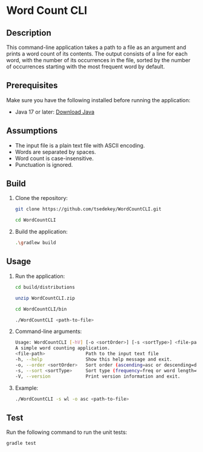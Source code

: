 # Word Count CLI

## Description
This command-line application takes a path to a file as an argument and prints a word count of its contents. The output consists of a line for each word, with the number of its occurrences in the file, sorted by the number of occurrences starting with the most frequent word by default.

## Prerequisites
Make sure you have the following installed before running the application:
- Java 17 or later: [Download Java](https://www.oracle.com/java/technologies/javase-downloads.html)

## Assumptions
- The input file is a plain text file with ASCII encoding.
- Words are separated by spaces.
- Word count is case-insensitive.
- Punctuation is ignored.

## Build
1. Clone the repository:
   ```bash
   git clone https://github.com/tsedekey/WordCountCLI.git
   
   cd WordCountCLI
   ```
2. Build the application:
   ```bash
   .\gradlew build
   ```
## Usage
1. Run the application:
   ```bash
   cd build/distributions
   
   unzip WordCountCLI.zip
   
   cd WordCountCLI/bin
   
   ./WordCountCLI <path-to-file>
   ```

2. Command-line arguments:
   ```bash
   Usage: WordCountCLI [-hV] [-o <sortOrder>] [-s <sortType>] <file-path>
   A simple word counting application.
   <file-path>               Path to the input text file
   -h, --help                Show this help message and exit.
   -o, --order <sortOrder>   Sort order (ascending=asc or descending=desc) default=desc
   -s, --sort <sortType>     Sort type (frequency=freq or word length=wl) default=freq
   -V, --version             Print version information and exit.
   ```

3. Example: 
     ```bash
     ./WordCountCLI -s wl -o asc <path-to-file>
     ```
## Test
   Run the following command to run the unit tests:
   ```bash
   gradle test
   ```